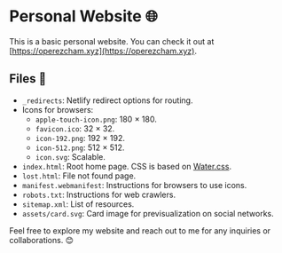 # Personal Website 🌐

This is a basic personal website. You can check it out at [https://operezcham.xyz](https://operezcham.xyz).

## Files 📁

* `_redirects`: Netlify redirect options for routing.
* Icons for browsers:
    * `apple-touch-icon.png`: 180 × 180.
    * `favicon.ico`: 32 × 32.
    * `icon-192.png`: 192 × 192.
    * `icon-512.png`: 512 × 512.
    * `icon.svg`: Scalable.
* `index.html`: Root home page. CSS is based on [Water.css](https://watercss.kognise.dev/).
* `lost.html`: File not found page.
* `manifest.webmanifest`: Instructions for browsers to use icons.
* `robots.txt`: Instructions for web crawlers.
* `sitemap.xml`: List of resources.
* `assets/card.svg`: Card image for previsualization on social networks.

Feel free to explore my website and reach out to me for any inquiries or collaborations. 😊
